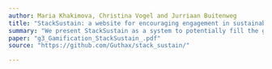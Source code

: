 ```yaml
---
author: Maria Khakimova, Christina Vogel and Jurriaan Buitenweg 
title: "StackSustain: a website for encouraging engagement in sustainability topics" 
summary: "We present StackSustain as a system to potentially fill the gap characterised by the lack of software that gamifies engagement in sustainability topics on StackOverflow, and related websites. In doing so, we attempt to promote sustainability and knowledge sharing in topics surrounding "green" software engineering."
paper: "g3_Gamification_StackSustain_.pdf"
source: "https://github.com/Guthax/stack_sustain/"

---
```

